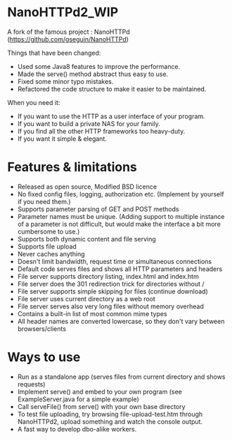 NanoHTTPd2_WIP
======================
A fork of the famous project : NanoHTTPd (https://github.com/gseguin/NanoHTTPd)

Things that have been changed:

* Used some Java8 features to improve the performance.
* Made the serve() method abstract thus easy to use.
* Fixed some minor typo mistakes.
* Refactored the code structure to make it easier to be maintained.

When you need it:

* If you want to use the HTTP as a user interface of your program.
* If you want to build a private NAS for your family.
* If you find all the other HTTP frameworks too heavy-duty.
* If you want it simple & elegant.

Features & limitations
======================

* Released as open source, Modified BSD licence
* No fixed config files, logging, authorization etc. (Implement by yourself if you need them.)
* Supports parameter parsing of GET and POST methods
* Parameter names must be unique. (Adding support to multiple instance of a parameter is not difficult, but would make
  the interface a bit more cumbersome to use.)
* Supports both dynamic content and file serving
* Supports file upload
* Never caches anything
* Doesn't limit bandwidth, request time or simultaneous connections
* Default code serves files and shows all HTTP parameters and headers
* File server supports directory listing, index.html and index.htm
* File server does the 301 redirection trick for directories without /
* File server supports simple skipping for files (continue download)
* File server uses current directory as a web root
* File server serves also very long files without memory overhead
* Contains a built-in list of most common mime types
* All header names are converted lowercase, so they don't vary between browsers/clients

Ways to use
===========

* Run as a standalone app (serves files from current directory and shows requests)
* Implement serve() and embed to your own program (see ExampleServer.java for a simple example)
* Call serveFile() from serve() with your own base directory
* To test file uploading, try browsing file-upload-test.htm through NanoHTTPd2, upload something and watch the console
  output.
* A fast way to develop dbo-alike workers.
